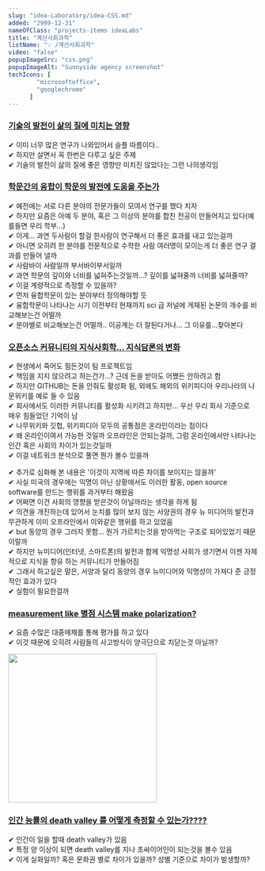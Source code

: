 ```yaml
---
slug: "idea-Laboratory/idea-CSS.md"
added: "2999-12-31"
nameOfClass: "projects-items ideaLabs"
title: "계산사회과학"
listName: "💡 /계산사회과학"
video: "false"
popupImageSrc: "css.png"
popupImageAlt: "Sunnyside agency screenshot"
techIcons: [
        "microsoftoffice",
        "googlechrome"
      ]
---
```



### [기술의 발전이 삶의 질에 미치는 영향]()
✔︎   이미 너무 많은 연구가 나와있어서 슬플 따름이다..  
✔︎   하지만 살면서 꼭 한번은 다루고 싶은 주제  
✔︎   기술의 발전이 삶의 질에 좋은 영향만 미치진 않았다는 그런 나의생각임  

### [학문간의 융합이 학문의 발전에 도움을 주는가]()
✔︎   예전에는 서로 다른 분야의 전문가들이 모여서 연구를 했다 치자  
✔︎   하지만 요즘은 아예 두 분야, 혹은 그 이상의 분야를 합친 전공이 만들어지고 있다(예를들면 우리 학부...)  
✔︎   이게... 과연 두사람이 할걸 한사람이 연구해서 더 좋은 효과를 내고 있는걸까  
✔︎   아니면 오히려 한 분야를 전문적으로 수학한 사람 여러명이 모이는게 더 좋은 연구 결과를 만들어 낼까  
✔︎   사람바이 사람일까 부서바이부서일까  
✔︎   과연 학문의 깊이와 너비를 넓혀주는것일까...? 깊이를 넓혀줄까 너비를 넓혀줄까?  
✔︎   이걸 계량적으로 측정할 수 있을까?  
✔︎   먼저 융합학문이 있는 분야부터 정의해야할 듯  
✔︎   융합학문이 나타나는 시기 이전부터 현재까지 sci 급 저널에 게재된 논문의 개수를 비교해보는건 어떨까  
✔︎   분야별로 비교해보는건 어떨까.. 이공계는 더 잘된다거나... 그 이유를...찾아본다  
    
### [오픈소스 커뮤니티의 지식사회학... 지식담론의 변화]()     
✔︎ 현생에서 죽어도 힘든것이 팀 프로젝트임  
✔︎ 책임을 지지 않으려고 하는건가...? 근데 돈을 받아도 어쨌든 안하려고 함  
✔︎ 하지만 GITHUB는 돈을 안줘도 활성화 됨, 외에도 해외의 위키피디아 우리나라의 나문위키를 예로 들 수 있음  
✔︎ 회사에서도 이러한 커뮤니티를 활성화 시키려고 하지만... 우선 우리 회사 기준으로 매우 힘들었던 기억이 남  
✔︎ 나무위키와 깃헙, 위키피디아 모두의 공통점은 온라인이라는 점이다  
✔︎ 왜 온라인이여서 가능한 것일까 오프라인은 안되는걸까, 그럼 온라인에서만 나타나는 인간 혹은 사회의 차이가 있는것일까  
✔︎ 이걸 네트워크 분석으로 풀면 뭔가 볼수 있을까  

✔︎ 추가로 심화해 본 내용은 '이것이 지역에 따른 차이를 보이지는 않을까'  
✔︎ 사실 미국의 경우에는 익명이 아닌 상황에서도 이러한 활동, open source software를 만드는 행위를 과거부터 해왔음  
✔︎ 어쩌면 이건 사회의 영향을 받은것이 아닐까라는 생각을 하게 됨  
✔︎ 의견을 개진하는데 있어서 눈치를 많이 보지 않는 서양권의 경우 뉴 미디어의 발전과 무관하게 이미 오프라인에서 이와같은 행위를 하고 있었음  
✔︎ but 동양의 경우 그러지 못함... 뭔가 가르치는것을 받아먹는 구조로 되어있었기 때문이랄까  
✔︎ 하지만 뉴미디어(인터넷, 스마트폰)의 발전과 함께 익명성 사회가 생기면서 이젠 자체적으로 지식을 향유 하는 커뮤니티가 만들어짐  
✔︎ 그래서 하고싶은 말은, 서양과 달리 동양의 경우 뉴미디어와 익명성이 가져다 준 긍정적인 효과가 있다   
✔︎ 실험이 필요한걸까  


### [measurement like 별점 시스템 make polarization?]()
✔︎   요즘 수많은 대중매채를 통해 평가를 하고 있다  
✔︎   이것 때문에 오히려 사람들의 사고방식이 양극단으로 치닫는것 아닐까?  


<div style="display:inline-block;vertical-align:top;">
    <img src="https://boysbeanxious22.netlify.app/death_valley.png" height="300px" style="vertical-align:middle;">
</div>

### [인간 능률의 death valley 를 어떻게 측정할 수 있는가????]()
✔︎   인간이 일을 할때 death valley가 있음  
✔︎   특정 양 이상이 되면 death valley를 지나 초싸이어인이 되는것을 볼수 있음  
✔︎   이게 실화일까? 혹은 문화권 별로 차이가 있을까? 성별 기준으로 차이가 발생할까?  

